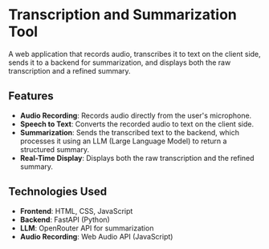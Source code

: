 # Transcription and Summarization Tool

A web application that records audio, transcribes it to text on the client side, sends it to a backend for summarization, and displays both the raw transcription and a refined summary.

## Features
- **Audio Recording**: Records audio directly from the user's microphone.
- **Speech to Text**: Converts the recorded audio to text on the client side.
- **Summarization**: Sends the transcribed text to the backend, which processes it using an LLM (Large Language Model) to return a structured summary.
- **Real-Time Display**: Displays both the raw transcription and the refined summary.

## Technologies Used
- **Frontend**: HTML, CSS, JavaScript
- **Backend**: FastAPI (Python)
- **LLM**: OpenRouter API for summarization
- **Audio Recording**: Web Audio API (JavaScript)


